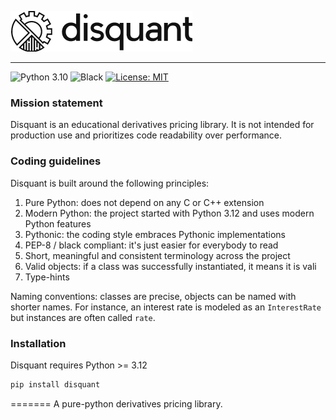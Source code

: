 

![disquant](disquant.png)

---

![Python 3.10](https://img.shields.io/badge/python-3.12-blue)
![Black](https://img.shields.io/badge/code%20style-black-black)
[![License: MIT](https://img.shields.io/badge/License-MIT-yellow.svg)](https://opensource.org/licenses/MIT)

### Mission statement

Disquant is an educational derivatives pricing library. It is not intended for production use and prioritizes 
code readability over performance.


### Coding guidelines

Disquant is built around the following principles:

1. Pure Python: does not depend on any C or C++ extension
2. Modern Python: the project started with Python 3.12 and uses modern Python features
3. Pythonic: the coding style embraces Pythonic implementations
4. PEP-8 / black compliant: it's just easier for everybody to read
5. Short, meaningful and consistent terminology across the project
6. Valid objects: if a class was successfully instantiated, it means it is vali
7. Type-hints

Naming conventions: classes are precise, objects can be named with shorter names. For instance, an interest rate is 
modeled as an `InterestRate` but instances are often called `rate`.
### Installation

Disquant requires Python >= 3.12

```cmd
pip install disquant
```
=======
A pure-python derivatives pricing library.

